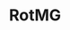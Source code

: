 ---
title: RotMG
crosslinks:
- youtubefactsbot
- u_imguralbumbot
- livven
- tmsbmeta
- anti_gif_bot
- place
- youtubot
- RotMGDLS
- MassdropBot
- john_yukis_bots
- REEEEEEEEEE
- titlegore
- rotmggonewild
- xkcd
- rotmgtradingpost
- osugame
- RotMGBuffItems
- autourbanbot
- alotabot
- DarzasDominion
---